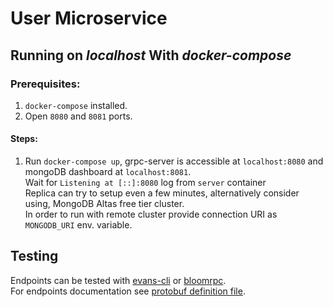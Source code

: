 # User Microservice

## Running on _localhost_ With _docker-compose_

### Prerequisites:

1. `docker-compose` installed.
2. Open `8080` and `8081` ports.

#### Steps:

1. Run `docker-compose up`, grpc-server is accessible at `localhost:8080` and mongoDB dashboard at `localhost:8081`.  
   Wait for `Listening at [::]:8080` log from `server` container  
   Replica can try to setup even a few minutes, alternatively consider using, MongoDB Altas free tier cluster.  
   In order to run with remote cluster provide connection URI as `MONGODB_URI` env. variable.

## Testing

Endpoints can be tested with [evans-cli](https://github.com/ktr0731/evans) or [bloomrpc](https://github.com/uw-labs/bloomrpc).  
For endpoints documentation see [protobuf definition file](/usersvc/v1/proto.proto).
